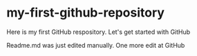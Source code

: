 # my-first-github-repository
Here is my first GitHub respository. Let's get started with GitHub


Readme.md was just edited manually. One more edit at GitHub
